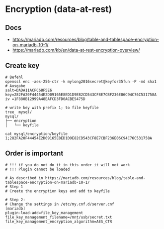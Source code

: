 # Encryption (data-at-rest)  

## Docs
  * https://mariadb.com/resources/blog/table-and-tablespace-encryption-on-mariadb-10-1/
  * https://mariadb.com/kb/en/data-at-rest-encryption-overview/

## Create key 

```
# Befehl
openssl enc -aes-256-ctr -k mylong2016secret@keyfor35fun -P -md sha1
# Ausgabe 
salt=DADA11ACFC68F5E6
key=282FA20F44454E2D09165E8ED1D9E82CD543CF8E7CBF236E06C94C76C531758A
iv =1F880B12999A48EAFCD3FD0ACBE5475D
```

```
# write key with prefix 1; to file keyfile  
tree  mysql/
mysql/
├── encryption
│   └── keyfile

cat mysql/encryption/keyfile 
1;282FA20F44454E2D09165E8ED1D9E82CD543CF8E7CBF236E06C94C76C531758A
```

## Order is important 

```
# !!! if you do not do it in this order it will not work 
# !!! Plugin cannot be loaded

# As described in https://mariadb.com/resources/blog/table-and-tablespace-encryption-on-mariadb-10-1/
# Step 1 
# Create the encryption keys and add to keyfile 

# Step 2:
# Change the settings in /etc/my.cnf.d/server.cnf 
[mariadb]
plugin-load-add=file_key_management
file_key_management_filename=/mnt/usb/secret.txt
file_key_management_encryption_algorithm=AES_CTR
```
